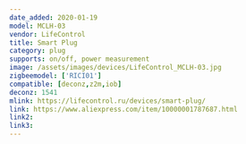 ```yaml
---
date_added: 2020-01-19
model: MCLH-03 
vendor: LifeControl
title: Smart Plug
category: plug
supports: on/off, power measurement
image: /assets/images/devices/LifeControl_MCLH-03.jpg
zigbeemodel: ['RICI01']
compatible: [deconz,z2m,iob]
deconz: 1541
mlink: https://lifecontrol.ru/devices/smart-plug/
link: https://www.aliexpress.com/item/10000001787687.html
link2: 
link3: 
---
```


